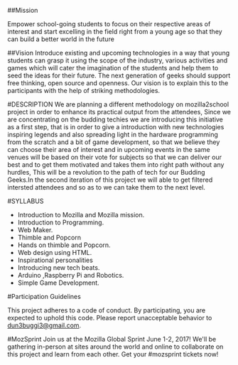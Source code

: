 ##Mission

Empower school-going students to focus on their respective areas of interest and start excelling in the field right from a young age so that they can build a better world in the future

##Vision
Introduce existing and upcoming technologies in a way that young students can grasp it using the scope of the industry, various activities and games which will cater the imagination of the students and help them to seed the ideas for their future. The next generation of geeks should support free thinking, open source and openness. Our vision is to explain this to the participants with the help of striking methodologies. 

#DESCRIPTION
We are planning a different methodology on mozilla2school project in    order to enhance its practical output from the attendees, Since we are    concentrating on the budding techies we are introducing this  initiative   as a first step, that is in order to give a introduction  with new   technologies inspiring legends and also spreading light in  the hardware   programming from the scratch and a bit of game  development, so that we   believe they can choose their area of interest  and in upcoming events  in  the same venues will be based on their vote  for subjects so that we  can  deliver our best and to get them  motivated and takes them into  right  path without any hurdles, This  will be a revolution to the path  of tech  for our Budding Geeks.In the  second iteration of this project  we will  able to get filtered  intersted attendees and so as to we can  take them  to the next level.

#SYLLABUS
            
* Introduction to Mozilla and Mozilla mission.
* Introduction to Programming.           
* Web Maker.
* Thimble and Popcorn
* Hands on thimble and Popcorn.
* Web design using HTML.
* Inspirational personalities
* Introducing new tech beats.             
* Arduino ,Raspberry Pi and Robotics.
* Simple Game Development.


#Participation Guidelines

This project adheres to a code of conduct. By participating, you are expected to uphold this code. Please report unacceptable behavior to dun3buggi3@gmail.com.

#MozSprint
Join us at the Mozilla Global Sprint June 1-2, 2017! We'll be gathering in-person at sites around the world and online to collaborate on this project and learn from each other. Get your #mozsprint tickets now!